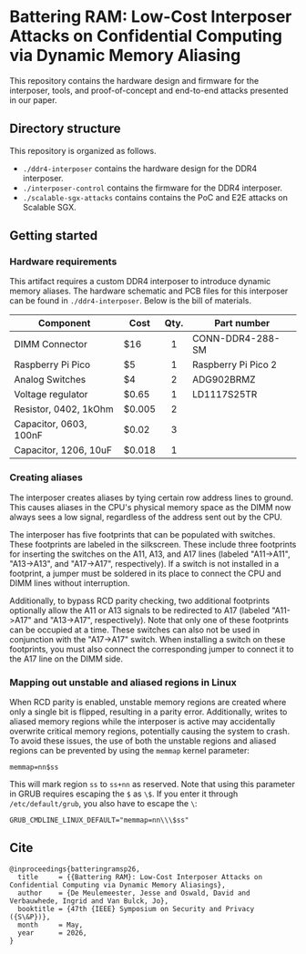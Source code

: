 # Battering RAM: Low-Cost Interposer Attacks on Confidential Computing via Dynamic Memory Aliasing

This repository contains the hardware design and firmware for the interposer, tools, and proof-of-concept and end-to-end attacks presented in our paper.



## Directory structure

This repository is organized as follows.

* `./ddr4-interposer` contains the hardware design for the DDR4 interposer.
* `./interposer-control` contains the firmware for the DDR4 interposer.
* `./scalable-sgx-attacks` contains contains the PoC and E2E attacks on Scalable SGX.


## Getting started

### Hardware requirements

This artifact requires a custom DDR4 interposer to introduce dynamic memory aliases. The hardware schematic and PCB files for this interposer can be found in `./ddr4-interposer`. Below is the bill of materials.

| **Component**     | **Cost**  | **Qty.** | **Part number**        |
|-------------------|-------|:----:|---------------------|
| DIMM Connector    | $16   | 1    | CONN-DDR4-288-SM    |
| Raspberry Pi Pico | $5    | 1    | Raspberry Pi Pico 2 |
| Analog Switches   | $4    | 2    | ADG902BRMZ          |
| Voltage regulator | $0.65 | 1    | LD1117S25TR         |
| Resistor, 0402, 1kOhm     | $0.005 | 2    |            |
| Capacitor, 0603, 100nF    | $0.02  | 3    |            |
| Capacitor, 1206, 10uF     | $0.018 | 1    |            |

### Creating aliases

The interposer creates aliases by tying certain row address lines to ground. This causes aliases in the CPU's physical memory space as the DIMM now always sees a low signal, regardless of the address sent out by the CPU.

The interposer has five footprints that can be populated with switches. These footprints are labeled in the silkscreen. These include three footprints for inserting the switches on the A11, A13, and A17 lines (labeled "A11->A11", "A13->A13", and "A17->A17", respectively).
If a switch is not installed in a footprint, a jumper must be soldered in its place to connect the CPU and DIMM lines without interruption.

Additionally, to bypass RCD parity checking, two additional footprints optionally allow the A11 or A13 signals to be redirected to A17 (labeled "A11->A17" and "A13->A17", respectively).
Note that only one of these footprints can be occupied at a time. These switches can also not be used in conjunction with the "A17->A17" switch. When installing a switch on these footprints, you must also connect the corresponding jumper to connect it to the A17 line on the DIMM side.

### Mapping out unstable and aliased regions in Linux

When RCD parity is enabled, unstable memory regions are created where only a single bit is flipped, resulting in a parity error. Additionally, writes to aliased memory regions while the interposer is active may accidentally overwrite critical memory regions, potentially causing the system to crash.
To avoid these issues, the use of both the unstable regions and aliased regions can be prevented by using the `memmap` kernel parameter:
```
memmap=nn$ss
```
This will mark region `ss` to `ss+nn` as reserved. Note that using this parameter in GRUB requires escaping the `$` as `\$`. If you enter it through `/etc/default/grub`, you also have to escape the `\`:
```
GRUB_CMDLINE_LINUX_DEFAULT="memmap=nn\\\$ss"
```

## Cite

```
@inproceedings{batteringramsp26,
  title     = {{Battering RAM}: Low-Cost Interposer Attacks on Confidential Computing via Dynamic Memory Aliasings},
  author    = {De Meulemeester, Jesse and Oswald, David and Verbauwhede, Ingrid and Van Bulck, Jo},
  booktitle = {47th {IEEE} Symposium on Security and Privacy ({S\&P})},
  month     = May,
  year      = 2026,
}
```
